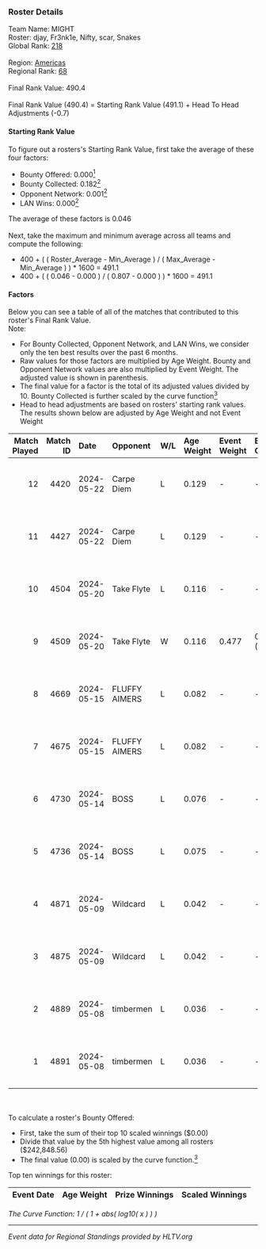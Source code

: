 ### Roster Details<br />
Team Name: MIGHT<br />
Roster: djay, Fr3nk1e, Nifty, scar, Snakes<br />
Global Rank: [218](../../standings_global_2024_10_30.md)<br />
<br />
Region: [Americas]( ../../standings_americas_2024_10_30.md)<br />
Regional Rank: [68]( ../../standings_americas_2024_10_30.md)<br />
<br />
Final Rank Value:  490.4<br />
<br />
Final Rank Value (490.4) = Starting Rank Value (491.1) + Head To Head Adjustments (-0.7)<br />

#### Starting Rank Value<br />
To figure out a rosters's Starting Rank Value, first take the average of these four factors:<br />
- Bounty Offered: 0.000[<sup>1</sup>](#table2)
- Bounty Collected: 0.182[<sup>2</sup>](#table1)
- Opponent Network: 0.001[<sup>2</sup>](#table1)
- LAN Wins: 0.000[<sup>2</sup>](#table1)

The average of these factors is 0.046<br />
<br />
Next, take the maximum and minimum average across all teams and compute the following:<br />
- 400 + ( ( Roster_Average - Min_Average ) / ( Max_Average - Min_Average ) ) * 1600 = 491.1
- 400 + ( ( 0.046 - 0.000 ) / ( 0.807 - 0.000 ) ) * 1600 = 491.1


#### Factors<br />
Below you can see a table of all of the matches that contributed to this roster's Final Rank Value.<br />
Note:<br />

- For Bounty Collected, Opponent Network, and LAN Wins, we consider only the ten best results over the past 6 months.
- Raw values for those factors are multiplied by Age Weight. Bounty and Opponent Network values are also multiplied by Event Weight. The adjusted value is shown in parenthesis.
- The final value for a factor is the total of its adjusted values divided by 10. Bounty Collected is further scaled by the curve function[<sup>3</sup>](#curveFunction)
- Head to head adjustments are based on rosters' starting rank values. The results shown below are adjusted by Age Weight and not Event Weight
<span id="table1"></span><br />


| Match Played | Match ID | Date       | Opponent      | W/L | Age Weight | Event Weight | Bounty Collected | Opponent Network | LAN Wins  | H2H Adj. | Roster                             |
| -: | -: | :- | :- | :- | :- | :- | :- | :- | :- | -: | :- |
|           12 |     4420 | 2024-05-22 | Carpe Diem    | L   | 0.129      | -            | -                | -                | -         |    -1.08 | djay, Fr3nk1e, Nifty, scar, Snakes |
|           11 |     4427 | 2024-05-22 | Carpe Diem    | L   | 0.129      | -            | -                | -                | -         |    -1.08 | djay, Fr3nk1e, Nifty, scar, Snakes |
|           10 |     4504 | 2024-05-20 | Take Flyte    | L   | 0.116      | -            | -                | -                | -         |    -0.51 | djay, Fr3nk1e, Nifty, scar, Snakes |
|            9 |     4509 | 2024-05-20 | Take Flyte    | W   | 0.116      | 0.477        | 0.006 (0.000)    | 0.244 (0.013)    | 0 (0.000) |     3.15 | djay, Fr3nk1e, Nifty, scar, Snakes |
|            8 |     4669 | 2024-05-15 | FLUFFY AIMERS | L   | 0.082      | -            | -                | -                | -         |    -0.31 | djay, Fr3nk1e, Nifty, scar, Snakes |
|            7 |     4675 | 2024-05-15 | FLUFFY AIMERS | L   | 0.082      | -            | -                | -                | -         |    -0.31 | djay, Fr3nk1e, Nifty, scar, Snakes |
|            6 |     4730 | 2024-05-14 | BOSS          | L   | 0.076      | -            | -                | -                | -         |    -0.20 | djay, Fr3nk1e, Nifty, scar, Snakes |
|            5 |     4736 | 2024-05-14 | BOSS          | L   | 0.075      | -            | -                | -                | -         |    -0.20 | djay, Fr3nk1e, Nifty, scar, Snakes |
|            4 |     4871 | 2024-05-09 | Wildcard      | L   | 0.042      | -            | -                | -                | -         |    -0.03 | djay, Fr3nk1e, Nifty, scar, Snakes |
|            3 |     4875 | 2024-05-09 | Wildcard      | L   | 0.042      | -            | -                | -                | -         |    -0.03 | djay, Fr3nk1e, Nifty, scar, Snakes |
|            2 |     4889 | 2024-05-08 | timbermen     | L   | 0.036      | -            | -                | -                | -         |    -0.04 | djay, Fr3nk1e, Nifty, scar, Snakes |
|            1 |     4891 | 2024-05-08 | timbermen     | L   | 0.036      | -            | -                | -                | -         |    -0.04 | djay, Fr3nk1e, Nifty, scar, Snakes |

<br />
<span id="table2"></span><br />
To calculate a roster's Bounty Offered:<br />

- First, take the sum of their top 10 scaled winnings ($0.00)
- Divide that value by the 5th highest value among all rosters ($242,848.56)
- The final value (0.00) is scaled by the curve function.[<sup>3</sup>](#curveFunction)

Top ten winnings for this roster:<br />

| Event Date | Age Weight | Prize Winnings | Scaled Winnings |
| :- | -: | :- | :- |


<span id="curveFunction"></span>_The Curve Function: 1 / ( 1 + abs( log10( x ) ) )_<br />

---
_Event data for Regional Standings provided by HLTV.org_<br />
